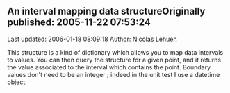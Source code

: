 ## An interval mapping data structureOriginally published: 2005-11-22 07:53:24 
Last updated: 2006-01-18 08:09:18 
Author: Nicolas Lehuen 
 
This structure is a kind of dictionary which allows you to map data intervals to values. You can then query the structure for a given point, and it returns the value associated to the interval which contains the point. Boundary values don't need to be an integer ; indeed in the unit test I use a datetime object.